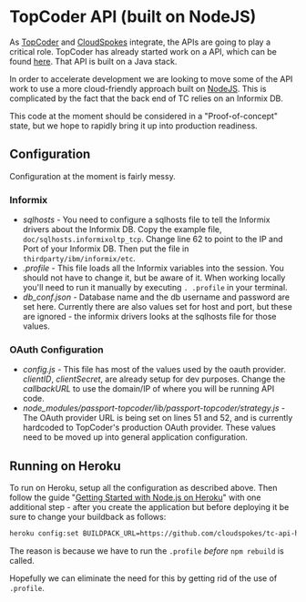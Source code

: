 TopCoder API (built on NodeJS)
==============================

As [TopCoder](http://www.topcoder.com/tc) and [CloudSpokes](http://www.cloudspokes) integrate, the APIs are going to play a critical role. TopCoder has already started work on a API, which can be found [here](http://dev.topcoder.com). That API is built on a Java stack.

In order to accelerate development we are looking to move some of the API work to use a more cloud-friendly approach built on [NodeJS](http://www.nodejs.org). This is complicated by the fact that the back end of TC relies on an Informix DB.

This code at the moment should be considered in a "Proof-of-concept" state, but we hope to rapidly bring it up into production readiness.

Configuration
-------------

Configuration at the moment is fairly messy.

### Informix
* *sqlhosts* - You need to configure a sqlhosts file to tell the Informix drivers about the Informix DB. Copy the example file, `doc/sqlhosts.informixoltp_tcp`. Change line 62 to point to the IP and Port of your Informix DB. Then put the file in `thirdparty/ibm/informix/etc`.
* *.profile* - This file loads all the Informix variables into the session. You should not have to change it, but be aware of it. When working locally you'll need to run it manually by executing `. .profile` in your terminal.
* *db_conf.json* - Database name and the db username and password are set here. Currently there are also values set for host and port, but these are ignored - the informix drivers looks at the sqlhosts file for those values.

### OAuth Configuration
* *config.js* - This file has most of the values used by the oauth provider. *clientID*, *clientSecret*, are already setup for dev purposes. Change the *callbackURL* to use the domain/IP of where you will be running API code.
* *node_modules/passport-topcoder/lib/passport-topcoder/strategy.js* - The OAuth provider URL is being set on lines 51 and 52, and is currently hardcoded to TopCoder's production OAuth provider. These values need to be moved up into general application configuration.

Running on Heroku
-----------------

To run on Heroku, setup all the configuration as described above. Then follow the guide "[Getting Started with Node.js on Heroku](http://devcenter.heroku.com/articles/getting-started-with-nodejs)" with one additional step - after you create the application but before deploying it be sure to change your buildback as follows:
``` sh
heroku config:set BUILDPACK_URL=https://github.com/cloudspokes/tc-api-heroku-buildpack.git
```
The reason is because we have to run the `.profile` *before* `npm rebuild` is called.

Hopefully we can eliminate the need for this by getting rid of the use of `.profile`.
